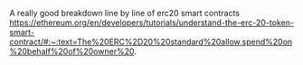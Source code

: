 


A really good breakdown line by line of erc20 smart contracts 
https://ethereum.org/en/developers/tutorials/understand-the-erc-20-token-smart-contract/#:~:text=The%20ERC%2D20%20standard%20allow,spend%20on%20behalf%20of%20owner%20.

